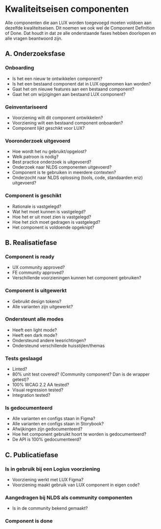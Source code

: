# Kwaliteitseisen componenten

Alle componenten die aan LUX worden toegevoegd moeten voldoen aan dezelfde kwaliteitseisen. Dit noemen we ook wel de Component Definition of Done. Dat houdt in dat ze alle onderstaande fases hebben doorlopen en alle vragen beantwoord zijn.

## A. Onderzoeksfase

### Onboarding

- Is het een nieuw te ontwikkelen component?
- Is het een bestaand component dat in LUX opgenomen kan worden?
- Gaat het om nieuwe features aan een bestaand component?
- Gaat het om wijzigingen aan bestaand LUX component?

### Geinventariseerd

- Voorziening wilt dit component ontwikkelen?
- Voorziening wilt een bestaand component onboarden?
- Component lijkt geschikt voor LUX?

### Vooronderzoek uitgevoerd

- Hoe wordt het nu gebruikt/opgelost?
- Welk patroon is nodig?
- Best practice onderzoek is uitgevoerd?
- Onderzoek naar NLDS componenten uitgevoerd?
- Component is te gebruiken in meerdere contexten?
- Onderzocht naar NLDS oplossing (tools, code, standaarden enz) uitgevoerd?

### Component is geschikt

- Rationale is vastgelegd?
- Wat het moet kunnen is vastgelegd?
- Hoe het er uit moet zien is vastgelegd?
- Hoe het zich moet gedragen is vastgelegd?
- Het component is voldoende opgeknipt?

## B. Realisatiefase

### Component is ready

- UX community approved?
- FE community approved?
- Verschillende voorzieningen kunnen het component gebruiken?

### Component is uitgewerkt

- Gebruikt design tokens?
- Alle varianten zijn uitgewerkt?

### Ondersteunt alle modes

- Heeft een light mode?
- Heeft een dark mode?
- Ondersteund andere leesrichtingen?
- Ondersteund verschillende huisstijlen/themas

### Tests geslaagd

- Linted?
- 80% unit test covered? (Community component? Dan is de wrapper getest)?
- 100% WCAG 2.2 AA tested?
- Visual regression tested?
- Integration tested?

### Is gedocumenteerd

- Alle varianten en configs staan in Figma?
- Alle varianten en configs staan in Storybook?
- Afwijkingen zijn gedocumenteerd?
- Hoe het component gebruikt hoort te worden is gedocumenteerd?
- De API is 100% gedocumenteerd?

## C. Publicatiefase

### Is in gebruik bij een Logius voorziening

- Voorziening werkt met LUX Figma?
- Voorziening maakt gebruik van LUX component in eigen code?

### Aangedragen bij NLDS als community componenten

- Is in de community bekend gemaakt?

### Component is done
